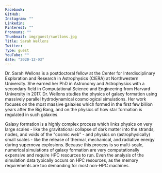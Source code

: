 ```yaml
---
Facebook: 
GitHub: 
Instagram: ""
Linkedin: 
Pinterest: ""
Pronouns: ""
Thumbnail: img/guest/swellons.jpg
Title: Sarah Wellons
Twitter: 
Type: guest
YouTube: ""
date: "2020-12-03"
---
```


Dr. Sarah Wellons is a postdoctoral fellow at the Center for Interdisciplinary Exploration and Research in Astrophysics (CIERA) at Northwestern University.  She earned her PhD in Astronomy and Astrophysics with a secondary field in Computational Science and Engineering from Harvard University in 2017.  Dr. Wellons studies the physics of galaxy formation using massively parallel hydrodynamical cosmological simulations.  Her work focuses on the most massive galaxies which formed in the first few billion years after the Big Bang, and on the physics of how star formation is regulated in such galaxies.

Galaxy formation is a highly complex process which links physics on very large scales - like the gravitational collapse of dark matter into the strands, nodes, and voids of the "cosmic web" - and physics on (astrophysically) small scales - like the release of thermal, mechanical, and radiative energy during supernova explosions.  Because this process is so multi-scale, numerical simulations of galaxy formation are very computationally expensive and require HPC resources to run.  Even the analysis of the simulation data typically occurs on HPC resources, as the memory requirements are too demanding for most non-HPC machines.